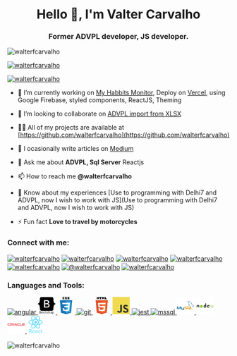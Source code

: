 <h1 align="center">Hello 👋, I'm Valter Carvalho</h1>
<h3 align="center">Former ADVPL developer, JS developer.</h3>

<p align="left"> <img src="https://komarev.com/ghpvc/?username=walterfcarvalho&label=Profile%20views&color=0e75b6&style=flat" alt="walterfcarvalho" /> </p>

<p align="left"> <a href="https://github.com/ryo-ma/github-profile-trophy"><img src="https://github-profile-trophy.vercel.app/?username=walterfcarvalho" alt="walterfcarvalho" /></a> </p>

<p align="left"> <a href="https://twitter.com/walterfcarvalho" target="blank"><img src="https://img.shields.io/twitter/follow/walterfcarvalho?logo=twitter&style=for-the-badge" alt="walterfcarvalho" /></a> </p>

- 🔭 I’m currently working on [My Habbits Monitor](https://github.com/walterfcarvalho/habits-monitor), 
     Deploy on [Vercel](https://habits-monitor.vercel.app/), 
     using Google Firebase, styled components, ReactJS, Theming

- 👯 I’m looking to collaborate on [ADVPL import from XLSX](https://github.com/walterfcarvalho/advpl-xlsxtocsv)

- 👨‍💻 All of my projects are available at [https://github.com/walterfcarvalho](https://github.com/walterfcarvalho)

- 📝 I ocasionally write articles on [Medium](Medium)

- 💬 Ask me about **ADVPL, Sql Server** Reactjs

- 📫 How to reach me **@walterfcarvalho**

- 📄 Know about my experiences [Use to programming with Delhi7 and ADVPL, now I wish to work with JS](Use to programming with Delhi7 and ADVPL, now I wish to work with JS)

- ⚡ Fun fact **Love to travel by motorcycles**

<h3 align="left">Connect with me:</h3>
<p align="left">
<a href="https://codepen.io/walterfcarvalho" target="blank"><img align="center" src="https://raw.githubusercontent.com/rahuldkjain/github-profile-readme-generator/master/src/images/icons/Social/codepen.svg" alt="walterfcarvalho" height="30" width="40" /></a>
<a href="https://twitter.com/walterfcarvalho" target="blank"><img align="center" src="https://raw.githubusercontent.com/rahuldkjain/github-profile-readme-generator/master/src/images/icons/Social/twitter.svg" alt="walterfcarvalho" height="30" width="40" /></a>
<a href="https://linkedin.com/in/walterfcarvalho" target="blank"><img align="center" src="https://raw.githubusercontent.com/rahuldkjain/github-profile-readme-generator/master/src/images/icons/Social/linked-in-alt.svg" alt="walterfcarvalho" height="30" width="40" /></a>
<a href="https://stackoverflow.com/users/walterfcarvalho" target="blank"><img align="center" src="https://raw.githubusercontent.com/rahuldkjain/github-profile-readme-generator/master/src/images/icons/Social/stack-overflow.svg" alt="walterfcarvalho" height="30" width="40" /></a>
<a href="https://instagram.com/walterfcarvalho" target="blank"><img align="center" src="https://raw.githubusercontent.com/rahuldkjain/github-profile-readme-generator/master/src/images/icons/Social/instagram.svg" alt="walterfcarvalho" height="30" width="40" /></a>
<a href="https://medium.com/@walterfcarvalho" target="blank"><img align="center" src="https://raw.githubusercontent.com/rahuldkjain/github-profile-readme-generator/master/src/images/icons/Social/medium.svg" alt="@walterfcarvalho" height="30" width="40" /></a>
<a href="https://www.hackerrank.com/walterfcarvalho" target="blank"><img align="center" src="https://raw.githubusercontent.com/rahuldkjain/github-profile-readme-generator/master/src/images/icons/Social/hackerrank.svg" alt="walterfcarvalho" height="30" width="40" /></a>
</p>

<h3 align="left">Languages and Tools:</h3>
<p align="left"> <a href="https://angular.io" target="_blank" rel="noreferrer"> <img src="https://angular.io/assets/images/logos/angular/angular.svg" alt="angular" width="40" height="40"/> </a> <a href="https://getbootstrap.com" target="_blank" rel="noreferrer"> <img src="https://raw.githubusercontent.com/devicons/devicon/master/icons/bootstrap/bootstrap-plain-wordmark.svg" alt="bootstrap" width="40" height="40"/> </a> <a href="https://www.w3schools.com/css/" target="_blank" rel="noreferrer"> <img src="https://raw.githubusercontent.com/devicons/devicon/master/icons/css3/css3-original-wordmark.svg" alt="css3" width="40" height="40"/> </a> <a href="https://git-scm.com/" target="_blank" rel="noreferrer"> <img src="https://www.vectorlogo.zone/logos/git-scm/git-scm-icon.svg" alt="git" width="40" height="40"/> </a> <a href="https://www.w3.org/html/" target="_blank" rel="noreferrer"> <img src="https://raw.githubusercontent.com/devicons/devicon/master/icons/html5/html5-original-wordmark.svg" alt="html5" width="40" height="40"/> </a> <a href="https://developer.mozilla.org/en-US/docs/Web/JavaScript" target="_blank" rel="noreferrer"> <img src="https://raw.githubusercontent.com/devicons/devicon/master/icons/javascript/javascript-original.svg" alt="javascript" width="40" height="40"/> </a> <a href="https://jestjs.io" target="_blank" rel="noreferrer"> <img src="https://www.vectorlogo.zone/logos/jestjsio/jestjsio-icon.svg" alt="jest" width="40" height="40"/> </a> <a href="https://www.microsoft.com/en-us/sql-server" target="_blank" rel="noreferrer"> <img src="https://www.svgrepo.com/show/303229/microsoft-sql-server-logo.svg" alt="mssql" width="40" height="40"/> </a> <a href="https://www.mysql.com/" target="_blank" rel="noreferrer"> <img src="https://raw.githubusercontent.com/devicons/devicon/master/icons/mysql/mysql-original-wordmark.svg" alt="mysql" width="40" height="40"/> </a> <a href="https://nodejs.org" target="_blank" rel="noreferrer"> <img src="https://raw.githubusercontent.com/devicons/devicon/master/icons/nodejs/nodejs-original-wordmark.svg" alt="nodejs" width="40" height="40"/> </a> <a href="https://www.oracle.com/" target="_blank" rel="noreferrer"> <img src="https://raw.githubusercontent.com/devicons/devicon/master/icons/oracle/oracle-original.svg" alt="oracle" width="40" height="40"/> </a> <a href="https://reactjs.org/" target="_blank" rel="noreferrer"> <img src="https://raw.githubusercontent.com/devicons/devicon/master/icons/react/react-original-wordmark.svg" alt="react" width="40" height="40"/> </a> </p>

<p><img align="center" src="https://github-readme-stats.vercel.app/api/top-langs?username=walterfcarvalho&show_icons=true&locale=en&layout=compact" alt="walterfcarvalho" /></p>
